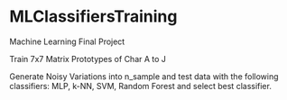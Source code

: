# MLClassifiersTraining
Machine Learning Final Project

Train 7x7 Matrix Prototypes of Char A to J 

Generate Noisy Variations into n_sample and test data with the following classifiers: MLP, k-NN, SVM, Random Forest and select best classifier. 
